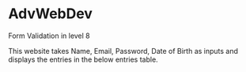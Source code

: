 # AdvWebDev
Form Validation in level 8





This website takes Name, Email, Password, Date of Birth as inputs and displays the entries in the below entries table.
